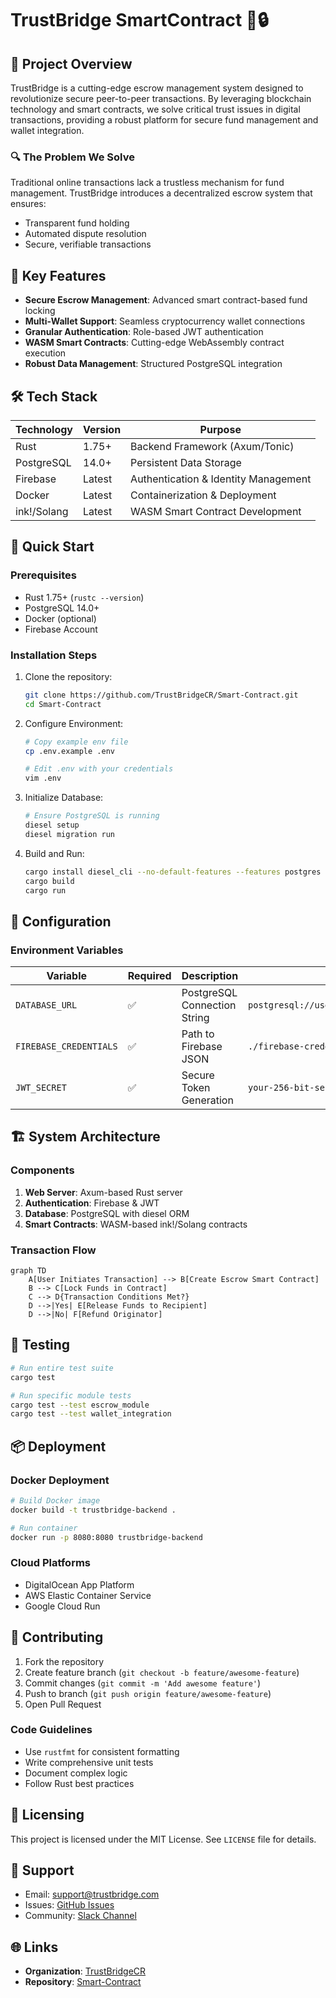 # TrustBridge SmartContract 🌉🔒

## 🎯 Project Overview

TrustBridge is a cutting-edge escrow management system designed to revolutionize secure peer-to-peer transactions. By leveraging blockchain technology and smart contracts, we solve critical trust issues in digital transactions, providing a robust platform for secure fund management and wallet integration.

### 🔍 The Problem We Solve

Traditional online transactions lack a trustless mechanism for fund management. TrustBridge introduces a decentralized escrow system that ensures:

- Transparent fund holding
- Automated dispute resolution
- Secure, verifiable transactions

## 🌟 Key Features

- **Secure Escrow Management**: Advanced smart contract-based fund locking
- **Multi-Wallet Support**: Seamless cryptocurrency wallet connections
- **Granular Authentication**: Role-based JWT authentication
- **WASM Smart Contracts**: Cutting-edge WebAssembly contract execution
- **Robust Data Management**: Structured PostgreSQL integration

## 🛠 Tech Stack

| Technology  | Version | Purpose                              |
| ----------- | ------- | ------------------------------------ |
| Rust        | 1.75+   | Backend Framework (Axum/Tonic)       |
| PostgreSQL  | 14.0+   | Persistent Data Storage              |
| Firebase    | Latest  | Authentication & Identity Management |
| Docker      | Latest  | Containerization & Deployment        |
| ink!/Solang | Latest  | WASM Smart Contract Development      |

## 🚀 Quick Start

### Prerequisites

- Rust 1.75+ (`rustc --version`)
- PostgreSQL 14.0+
- Docker (optional)
- Firebase Account

### Installation Steps

1. Clone the repository:

   ```bash
   git clone https://github.com/TrustBridgeCR/Smart-Contract.git
   cd Smart-Contract
   ```

2. Configure Environment:

   ```bash
   # Copy example env file
   cp .env.example .env

   # Edit .env with your credentials
   vim .env
   ```

3. Initialize Database:

   ```bash
   # Ensure PostgreSQL is running
   diesel setup
   diesel migration run
   ```

4. Build and Run:
   ```bash
   cargo install diesel_cli --no-default-features --features postgres
   cargo build
   cargo run
   ```

## 🔧 Configuration

### Environment Variables

| Variable               | Required | Description                  | Example                                        |
| ---------------------- | -------- | ---------------------------- | ---------------------------------------------- |
| `DATABASE_URL`         | ✅       | PostgreSQL Connection String | `postgresql://user:pass@localhost/trustbridge` |
| `FIREBASE_CREDENTIALS` | ✅       | Path to Firebase JSON        | `./firebase-credentials.json`                  |
| `JWT_SECRET`           | ✅       | Secure Token Generation      | `your-256-bit-secret`                          |

## 🏗 System Architecture

### Components

1. **Web Server**: Axum-based Rust server
2. **Authentication**: Firebase & JWT
3. **Database**: PostgreSQL with diesel ORM
4. **Smart Contracts**: WASM-based ink!/Solang contracts

### Transaction Flow

```mermaid
graph TD
    A[User Initiates Transaction] --> B[Create Escrow Smart Contract]
    B --> C[Lock Funds in Contract]
    C --> D{Transaction Conditions Met?}
    D -->|Yes| E[Release Funds to Recipient]
    D -->|No| F[Refund Originator]
```

## 🧪 Testing

```bash
# Run entire test suite
cargo test

# Run specific module tests
cargo test --test escrow_module
cargo test --test wallet_integration
```

## 📦 Deployment

### Docker Deployment

```bash
# Build Docker image
docker build -t trustbridge-backend .

# Run container
docker run -p 8080:8080 trustbridge-backend
```

### Cloud Platforms

- DigitalOcean App Platform
- AWS Elastic Container Service
- Google Cloud Run

## 🤝 Contributing

1. Fork the repository
2. Create feature branch (`git checkout -b feature/awesome-feature`)
3. Commit changes (`git commit -m 'Add awesome feature'`)
4. Push to branch (`git push origin feature/awesome-feature`)
5. Open Pull Request

### Code Guidelines

- Use `rustfmt` for consistent formatting
- Write comprehensive unit tests
- Document complex logic
- Follow Rust best practices

## 📄 Licensing

This project is licensed under the MIT License. See `LICENSE` file for details.

## 💬 Support

- Email: support@trustbridge.com
- Issues: [GitHub Issues](https://github.com/TrustBridgeCR/Smart-Contract/issues)
- Community: [Slack Channel](https://join.slack.com/t/trustbridge/shared_invite/your-link)

## 🌐 Links

- **Organization**: [TrustBridgeCR](https://github.com/TrustBridgeCR)
- **Repository**: [Smart-Contract](https://github.com/TrustBridgeCR/Smart-Contract)
